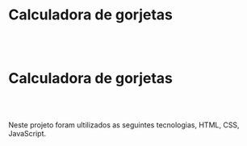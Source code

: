 # Calculadora de gorjetas
<br>
<br>
<h1> Calculadora de gorjetas</h1>
<br>
<br>
<p> Neste projeto foram ultilizados as seguintes tecnologias, HTML, CSS, JavaScript.</p>



